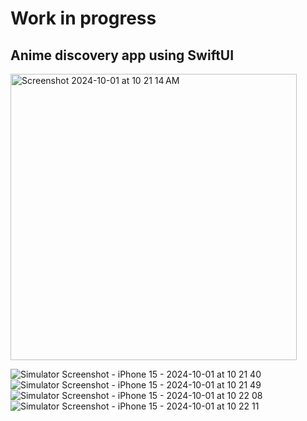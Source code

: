 # Work in progress

## Anime discovery app using SwiftUI

<img width="458" alt="Screenshot 2024-10-01 at 10 21 14 AM" src="https://github.com/user-attachments/assets/3f5e6a29-462b-40bc-a144-050cdc84e062">

![Simulator Screenshot - iPhone 15 - 2024-10-01 at 10 21 40](https://github.com/user-attachments/assets/3f46a733-9a5a-47b7-9f81-a48486af8668)
![Simulator Screenshot - iPhone 15 - 2024-10-01 at 10 21 49](https://github.com/user-attachments/assets/b11991c0-2f82-4a76-91e5-83b7fd05f7d8)
![Simulator Screenshot - iPhone 15 - 2024-10-01 at 10 22 08](https://github.com/user-attachments/assets/c0edb57f-8796-45d0-b25c-f2a81fce4b64)
![Simulator Screenshot - iPhone 15 - 2024-10-01 at 10 22 11](https://github.com/user-attachments/assets/080c9aff-885f-48f8-9abd-94e1a1ff090c)
